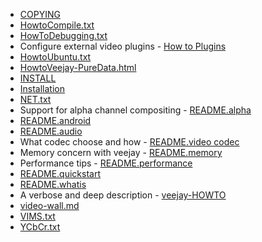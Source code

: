 * [COPYING](./COPYING)
* [HowtoCompile.txt](./HowtoCompile.txt)
* [HowToDebugging.txt](./HowToDebugging.txt)
* Configure external video plugins - [How to Plugins](./HowtoPlugins.md)
* [HowtoUbuntu.txt](./HowtoUbuntu.txt)
* [HowtoVeejay-PureData.html](./HowtoVeejay-PureData.html)
* [INSTALL](./INSTALL)
* [Installation](./Installation.md)
* [NET.txt](./NET.txt)
* Support for alpha channel compositing - [README.alpha](./README.alpha.md)
* [README.android](./README.android.md)
* [README.audio](./README.audio)
* What codec choose and how - [README.video codec](./README.video-codec.md)
* Memory concern with veejay - [README.memory](./README.memory.md)
* Performance tips - [README.performance](./README.performance.md)
* [README.quickstart](./README.quickstart)
* [README.whatis](./README.whatis.md)
* A verbose and deep description - [veejay-HOWTO](./veejay-HOWTO.md)
* [video-wall.md](./video-wall.md)
* [VIMS.txt](./VIMS.txt)
* [YCbCr.txt](./YCbCr.txt)
